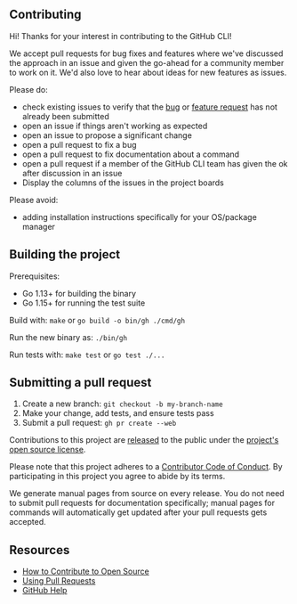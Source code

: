## Contributing

[legal]: https://help.github.com/articles/github-terms-of-service/#6-contributions-under-repository-license
[license]: ../LICENSE
[code-of-conduct]: CODE-OF-CONDUCT.md
[bug issues]: https://github.com/cli/cli/issues?q=is%3Aopen+is%3Aissue+label%3Abug
[feature request issues]: https://github.com/cli/cli/issues?q=is%3Aopen+is%3Aissue+label%3Aenhancement

Hi! Thanks for your interest in contributing to the GitHub CLI!

We accept pull requests for bug fixes and features where we've discussed the approach in an issue and given the go-ahead for a community member to work on it. We'd also love to hear about ideas for new features as issues.

Please do:

* check existing issues to verify that the [bug][bug issues] or [feature request][feature request issues] has not already been submitted
* open an issue if things aren't working as expected
* open an issue to propose a significant change
* open a pull request to fix a bug
* open a pull request to fix documentation about a command
* open a pull request if a member of the GitHub CLI team has given the ok after discussion in an issue
* Display the columns of the issues in the project boards 

Please avoid:

* adding installation instructions specifically for your OS/package manager

## Building the project

Prerequisites:
- Go 1.13+ for building the binary
- Go 1.15+ for running the test suite

Build with: `make` or `go build -o bin/gh ./cmd/gh`

Run the new binary as: `./bin/gh`

Run tests with: `make test` or `go test ./...`

## Submitting a pull request

1. Create a new branch: `git checkout -b my-branch-name`
1. Make your change, add tests, and ensure tests pass
1. Submit a pull request: `gh pr create --web`

Contributions to this project are [released][legal] to the public under the [project's open source license][license].

Please note that this project adheres to a [Contributor Code of Conduct][code-of-conduct]. By participating in this project you agree to abide by its terms.

We generate manual pages from source on every release. You do not need to submit pull requests for documentation specifically; manual pages for commands will automatically get updated after your pull requests gets accepted.

## Resources

- [How to Contribute to Open Source](https://opensource.guide/how-to-contribute/)
- [Using Pull Requests](https://help.github.com/articles/about-pull-requests/)
- [GitHub Help](https://help.github.com)

